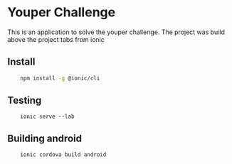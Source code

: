 # Youper Challenge 

This is an application to solve the youper challenge. The project was build above the project tabs from ionic

## Install 
```bash
    npm install -g @ionic/cli 
```

## Testing 
```
    ionic serve --lab
```

## Building android 
```
    ionic cordova build android 
```


